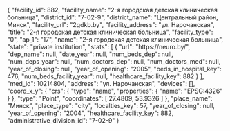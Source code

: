 {
    "facility_id": 882,
    "facility_name": "2-я городская детская клиническая больница",
    "district_id": "7-02-9",
    "district_name": "Центральный район, Минск",
    "facility_url": "2gdkb.by",
    "facility_address": "ул. Нарочанская",
    "title": "2-я городская детская клиническая больница",
    "facility_type": "0",
    "ap_1": "17",
    "name": "2-я городская детская клиническая больница",
    "state": "private institution",
    "stats": [
        {
            "url": "https:\/\/neuro.by\/",
            "dep_name": null,
            "date_year": null,
            "num_beds_dep": null,
            "num_deps_year": null,
            "num_doctors_dep": null,
            "num_doctors_med": null,
            "year_of_closing": null,
            "year_of_opening": "2005",
            "beds_in_hospital_key": 476,
            "num_beds_facility_year": null,
            "healthcare_facility_key": 882
        }
    ],
    "med_id": 10214804,
    "address": "ул. Нарочанская",
    "devices": [],
    "coord_x_y": {
        "crs": {
            "type": "name",
            "properties": {
                "name": "EPSG:4326"
            }
        },
        "type": "Point",
        "coordinates": [
            27.4809,
            53.9326
        ]
    },
    "place_name": "Минск",
    "place_type": "city",
    "localties_key": 57,
    "year_of_closing": null,
    "year_of_opening": "2004",
    "healthcare_facility_key": 882,
    "administrative_division_id": "7-02-9"
}